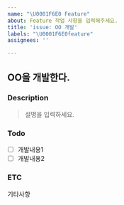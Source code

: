 ```yaml
---
name: "\U0001F6E0️ Feature"
about: Feature 작업 사항을 입력해주세요.
title: 'issue: OO 개발'
labels: "\U0001F6E0️feature"
assignees: ''

---
```


## OO을 개발한다. 

### Description
> 설명을 입력하세요.

### Todo
- [ ] 개발내용1
- [ ] 개발내용2

### ETC
기타사항
